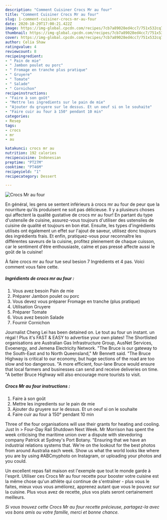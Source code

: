 ```yaml
---
description: "Comment Cuisiner Crocs Mr au four"
title: "Comment Cuisiner Crocs Mr au four"
slug: 1-comment-cuisiner-crocs-mr-au-four
date: 2020-10-29T17:00:21.422Z
image: https://img-global.cpcdn.com/recipes/7cb7a89028ed4cc7/751x532cq70/crocs-mr-au-four-photo-principale-de-la-recette.jpg
thumbnail: https://img-global.cpcdn.com/recipes/7cb7a89028ed4cc7/751x532cq70/crocs-mr-au-four-photo-principale-de-la-recette.jpg
cover: https://img-global.cpcdn.com/recipes/7cb7a89028ed4cc7/751x532cq70/crocs-mr-au-four-photo-principale-de-la-recette.jpg
author: Celia Shaw
ratingvalue: 4
reviewcount: 8
recipeingredient:
- " Pain de mie"
- " Jambon poulet ou porc"
- " Fromage en tranche plus pratique"
- " Gruyere"
- " Tomate"
- " Salade"
- " Cornichon"
recipeinstructions:
- "Faire à son goût"
- "Mettre les ingredients sur le pain de mie"
- "Ajouter du gruyere sur le dessus. Et un oeuf si on le souhaite"
- "Faire cuir au four à 150° pendant 10 min"
categories:
- Resep
tags:
- crocs
- mr
- au

katakunci: crocs mr au 
nutrition: 192 calories
recipecuisine: Indonesian
preptime: "PT27M"
cooktime: "PT46M"
recipeyield: "1"
recipecategory: Dessert

---
```



![Crocs Mr au four](https://img-global.cpcdn.com/recipes/7cb7a89028ed4cc7/751x532cq70/crocs-mr-au-four-photo-principale-de-la-recette.jpg)

En général, les gens se sentent inférieurs à crocs mr au four de peur que la nourriture qu'ils produisent ne soit pas délicieuse. Il y a plusieurs choses qui affectent la qualité gustative de crocs mr au four! En partant du type d'ustensile de cuisine, assurez-vous toujours d'utiliser des ustensiles de cuisine de qualité et toujours en bon état. Ensuite, les types d'ingrédients utilisés ont également un effet sur l'ajout de saveur, utilisez donc toujours des ingrédients frais. Et enfin, pratiquez-vous pour reconnaître les différentes saveurs de la cuisine, profitez pleinement de chaque cuisson, car le sentiment d'être enthousiaste, calme et pas pressé affecte aussi le goût de la cuisine!

<!--inarticleads1-->

À faire crocs mr au four tue seul besion 7 Ingrédients et 4 pas. Voici comment vous faire cette.

##### Ingrédients de crocs mr au four :

1. Vous avez besoin  Pain de mie
1. Préparer  Jambon poulet ou porc
1. Vous devez vous préparer  Fromage en tranche (plus pratique)
1. Utilisation  Gruyere
1. Préparer  Tomate
1. Vous avez besoin  Salade
1. Fournir  Cornichon


Journalist Cheng Lei has been detained on. Le tout au four un instant. un régal ! Plus it&#39;s FAST &amp; EASY to advertise your own plates! The Shortlisted organisations are Australian Gas Infrastructure Group, AusNet Services, Evoenergy, and Jemena Electricity Network. &#34;The Bruce is our gateway to the South-East and to North Queensland,&#34; Mr Bennett said. &#34;The Bruce Highway is critical to our economy, but huge sections of the road are too slow and too dangerous. &#34;A more efficient, four-lane Bruce would ensure that local farmers and businesses can send and receive deliveries on time. &#34;A better Bruce Highway will also encourage more tourists to visit. 

<!--inarticleads2-->

##### Crocs Mr au four instructions :

1. Faire à son goût
1. Mettre les ingredients sur le pain de mie
1. Ajouter du gruyere sur le dessus. Et un oeuf si on le souhaite
1. Faire cuir au four à 150° pendant 10 min


Three of the four organisations will use their grants for heating and cooling. Just In &gt; Four-Day Rail Shutdown Next Week. Mr Morrison has spent the week criticising the maritime union over a dispute with stevedoring company Patrick at Sydney&#39;s Port Botany. &#34;Ensuring that we have an industrial relations systems that. We&#39;re on the lookout for the best photos from around Australia each week. Show us what the world looks like where you are by using #ABCmyphoto on Instagram, or uploading your photos and you could. 

<!--inarticleads1-->

<p>
Un excellent repas fait maison est l'exemple que tout le monde garde à l'esprit. Utiliser ces Crocs Mr au four recette pour booster votre cuisine est la même chose qu'un athlète qui continue de s'entraîner - plus vous le faites, mieux vous vous améliorez, apprenez autant que vous le pouvez sur la cuisine. Plus vous avez de recette, plus vos plats seront certainement meilleurs.
</p>

<p>
<i>Si vous trouvez cette Crocs Mr au four recette précieuse, partagez-la avec vos bons amis ou votre famille, merci et bonne chance.</i>
</p>
